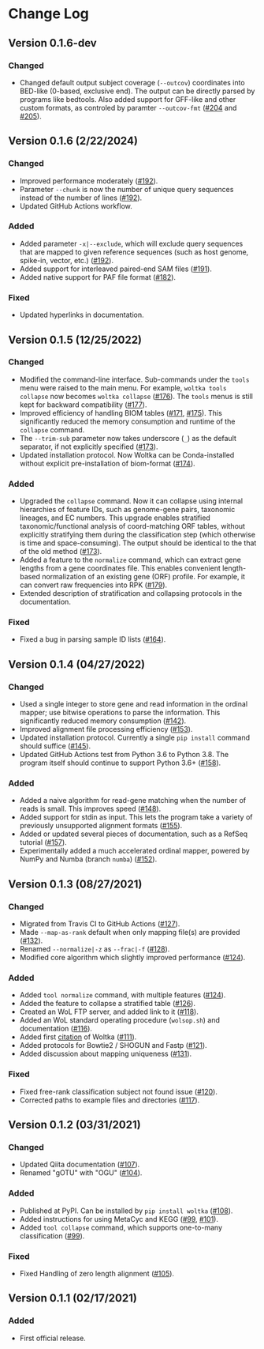 # Change Log

## Version 0.1.6-dev

### Changed
- Changed default output subject coverage (`--outcov`) coordinates into BED-like (0-based, exclusive end). The output can be directly parsed by programs like bedtools. Also added support for GFF-like and other custom formats, as controled by paramter `--outcov-fmt` ([#204](https://github.com/qiyunzhu/woltka/pull/204) and [#205](https://github.com/qiyunzhu/woltka/pull/205)).


## Version 0.1.6 (2/22/2024)

### Changed
- Improved performance moderately ([#192](https://github.com/qiyunzhu/woltka/pull/192)).
- Parameter `--chunk` is now the number of unique query sequences instead of the number of lines ([#192](https://github.com/qiyunzhu/woltka/pull/192)).
- Updated GitHub Actions workflow.

### Added
- Added parameter `-x|--exclude`, which will exclude query sequences that are mapped to given reference sequences (such as host genome, spike-in, vector, etc.) ([#192](https://github.com/qiyunzhu/woltka/pull/192)).
- Added support for interleaved paired-end SAM files ([#191](https://github.com/qiyunzhu/woltka/pull/191)).
- Added native support for PAF file format ([#182](https://github.com/qiyunzhu/woltka/pull/182)).

### Fixed
- Updated hyperlinks in documentation.


## Version 0.1.5 (12/25/2022)

### Changed
- Modified the command-line interface. Sub-commands under the `tools` menu were raised to the main menu. For example, `woltka tools collapse` now becomes `woltka collapse` ([#176](https://github.com/qiyunzhu/woltka/pull/176)). The `tools` menus is still kept for backward compatibility ([#177](https://github.com/qiyunzhu/woltka/pull/177)).
- Improved efficiency of handling BIOM tables ([#171](https://github.com/qiyunzhu/woltka/pull/171), [#175](https://github.com/qiyunzhu/woltka/pull/175)). This significantly reduced the memory consumption and runtime of the `collapse` command.
- The `--trim-sub` parameter now takes underscore (`_`) as the default separator, if not explicitly specified ([#173](https://github.com/qiyunzhu/woltka/pull/173)).
- Updated installation protocol. Now Woltka can be Conda-installed without explicit pre-installation of biom-format ([#174](https://github.com/qiyunzhu/woltka/pull/174)).

### Added
- Upgraded the `collapse` command. Now it can collapse using internal hierarchies of feature IDs, such as genome-gene pairs, taxonomic lineages, and EC numbers. This upgrade enables stratified taxonomic/functional analysis of coord-matching ORF tables, without explicitly stratifying them during the classification step (which otherwise is time and space-consuming). The output should be identical to the that of the old method ([#173](https://github.com/qiyunzhu/woltka/pull/173)).
- Added a feature to the `normalize` command, which can extract gene lengths from a gene coordinates file. This enables convenient length-based normalization of an existing gene (ORF) profile. For example, it can convert raw frequencies into RPK ([#179](https://github.com/qiyunzhu/woltka/pull/179)).
- Extended description of stratification and collapsing protocols in the documentation.

### Fixed
- Fixed a bug in parsing sample ID lists ([#164](https://github.com/qiyunzhu/woltka/pull/164)).


## Version 0.1.4 (04/27/2022)

### Changed
- Used a single integer to store gene and read information in the ordinal mapper; use bitwise operations to parse the information. This significantly reduced memory consumption ([#142](https://github.com/qiyunzhu/woltka/pull/142)).
- Improved alignment file processing efficiency ([#153](https://github.com/qiyunzhu/woltka/pull/153)).
- Updated installation protocol. Currently a single `pip install` command should suffice ([#145](https://github.com/qiyunzhu/woltka/pull/145)).
- Updated GitHub Actions test from Python 3.6 to Python 3.8. The program itself should continue to support Python 3.6+ ([#158](https://github.com/qiyunzhu/woltka/pull/158)).

### Added
- Added a naive algorithm for read-gene matching when the number of reads is small. This improves speed ([#148](https://github.com/qiyunzhu/woltka/pull/148)).
- Added support for stdin as input. This lets the program take a variety of previously unsupported alignment formats ([#155](https://github.com/qiyunzhu/woltka/pull/155)).
- Added or updated several pieces of documentation, such as a RefSeq tutorial ([#157](https://github.com/qiyunzhu/woltka/pull/157)).
- Experimentally added a much accelerated ordinal mapper, powered by NumPy and Numba (branch `numba`) ([#152](https://github.com/qiyunzhu/woltka/pull/152)).


## Version 0.1.3 (08/27/2021)

### Changed
- Migrated from Travis CI to GitHub Actions ([#127](https://github.com/qiyunzhu/woltka/pull/127)).
- Made `--map-as-rank` default when only mapping file(s) are provided ([#132](https://github.com/qiyunzhu/woltka/pull/132)).
- Renamed `--normalize|-z` as `--frac|-f` ([#128](https://github.com/qiyunzhu/woltka/pull/128)).
- Modified core algorithm which slightly improved performance ([#124](https://github.com/qiyunzhu/woltka/pull/124)).

### Added
- Added `tool normalize` command, with multiple features ([#124](https://github.com/qiyunzhu/woltka/pull/124)).
- Added the feature to collapse a stratified table ([#126](https://github.com/qiyunzhu/woltka/pull/126)).
- Created an WoL FTP server, and added link to it ([#118](https://github.com/qiyunzhu/woltka/pull/118)).
- Added an WoL standard operating procedure (`wolsop.sh`) and documentation ([#116](https://github.com/qiyunzhu/woltka/pull/116)).
- Added first [citation](https://www.biorxiv.org/content/10.1101/2021.04.04.438427v1.abstract) of Woltka ([#111](https://github.com/qiyunzhu/woltka/pull/111)).
- Added protocols for Bowtie2 / SHOGUN and Fastp ([#121](https://github.com/qiyunzhu/woltka/pull/121)).
- Added discussion about mapping uniqueness ([#131](https://github.com/qiyunzhu/woltka/pull/131)).

### Fixed
- Fixed free-rank classification subject not found issue ([#120](https://github.com/qiyunzhu/woltka/pull/120)).
- Corrected paths to example files and directories ([#117](https://github.com/qiyunzhu/woltka/pull/117)).


## Version 0.1.2 (03/31/2021)

### Changed
- Updated Qiita documentation ([#107](https://github.com/qiyunzhu/woltka/pull/107)).
- Renamed "gOTU" with "OGU" ([#104](https://github.com/qiyunzhu/woltka/pull/104)).

### Added
- Published at PyPI. Can be installed by `pip install woltka` ([#108](https://github.com/qiyunzhu/woltka/pull/108)).
- Added instructions for using MetaCyc and KEGG ([#99](https://github.com/qiyunzhu/woltka/pull/99), [#101](https://github.com/qiyunzhu/woltka/pull/101)).
- Added `tool collapse` command, which supports one-to-many classification ([#99](https://github.com/qiyunzhu/woltka/pull/99)).

### Fixed
- Fixed Handling of zero length alignment ([#105](https://github.com/qiyunzhu/woltka/pull/105)).


## Version 0.1.1 (02/17/2021)

### Added
- First official release.
